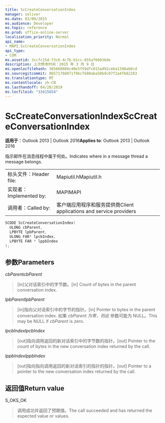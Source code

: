 ```yaml
---
title: ScCreateConversationIndex
manager: soliver
ms.date: 03/09/2015
ms.audience: Developer
ms.topic: reference
ms.prod: office-online-server
localization_priority: Normal
api_name:
- MAPI.ScCreateConversationIndex
api_type:
- COM
ms.assetid: 3ccfc15d-f3c6-4c7b-b1cc-855af66036de
description: 上次修改时间：2015 年 3 月 9 日
ms.openlocfilehash: 385660889c40e5f59dfc015ad92ce6a1398ab0cd
ms.sourcegitcommit: 8657170d071f9bcf680aba50b9c07f2a4fb82283
ms.translationtype: MT
ms.contentlocale: zh-CN
ms.lasthandoff: 04/28/2019
ms.locfileid: "33415654"
---
```

# <a name="sccreateconversationindex"></a><span data-ttu-id="9fd91-103">ScCreateConversationIndex</span><span class="sxs-lookup"><span data-stu-id="9fd91-103">ScCreateConversationIndex</span></span>

  
  
<span data-ttu-id="9fd91-104">**适用于**：Outlook 2013 | Outlook 2016</span><span class="sxs-lookup"><span data-stu-id="9fd91-104">**Applies to**: Outlook 2013 | Outlook 2016</span></span> 
  
<span data-ttu-id="9fd91-105">指示邮件在消息线程中属于何处。</span><span class="sxs-lookup"><span data-stu-id="9fd91-105">Indicates where in a message thread a message belongs.</span></span> 
  
|||
|:-----|:-----|
|<span data-ttu-id="9fd91-106">标头文件：</span><span class="sxs-lookup"><span data-stu-id="9fd91-106">Header file:</span></span>  <br/> |<span data-ttu-id="9fd91-107">Mapiutil.h</span><span class="sxs-lookup"><span data-stu-id="9fd91-107">Mapiutil.h</span></span>  <br/> |
|<span data-ttu-id="9fd91-108">实现者：</span><span class="sxs-lookup"><span data-stu-id="9fd91-108">Implemented by:</span></span>  <br/> |<span data-ttu-id="9fd91-109">MAPI</span><span class="sxs-lookup"><span data-stu-id="9fd91-109">MAPI</span></span>  <br/> |
|<span data-ttu-id="9fd91-110">调用者：</span><span class="sxs-lookup"><span data-stu-id="9fd91-110">Called by:</span></span>  <br/> |<span data-ttu-id="9fd91-111">客户端应用程序和服务提供商</span><span class="sxs-lookup"><span data-stu-id="9fd91-111">Client applications and service providers</span></span>  <br/> |
   
```cpp
SCODE ScCreateConversationIndex(
  ULONG cbParent,
  LPBYTE lpbParent,
  ULONG FAR* lpcbIndex,
  LPBYTE FAR * lppbIndex
);
```

## <a name="parameters"></a><span data-ttu-id="9fd91-112">参数</span><span class="sxs-lookup"><span data-stu-id="9fd91-112">Parameters</span></span>

 <span data-ttu-id="9fd91-113">_cbParent_</span><span class="sxs-lookup"><span data-stu-id="9fd91-113">_cbParent_</span></span>
  
> <span data-ttu-id="9fd91-114">[in]父对话索引中的字节数。</span><span class="sxs-lookup"><span data-stu-id="9fd91-114">[in] Count of bytes in the parent conversation index.</span></span>
    
 <span data-ttu-id="9fd91-115">_lpbParent_</span><span class="sxs-lookup"><span data-stu-id="9fd91-115">_lpbParent_</span></span>
  
> <span data-ttu-id="9fd91-116">[in]指向父对话索引中的字节的指针。</span><span class="sxs-lookup"><span data-stu-id="9fd91-116">[in] Pointer to bytes in the parent conversation index.</span></span> <span data-ttu-id="9fd91-117">如果  _cbParent 为零，则此_ 参数可能为 NULL。</span><span class="sxs-lookup"><span data-stu-id="9fd91-117">This may be NULL if  _cbParent_ is zero.</span></span> 
    
 <span data-ttu-id="9fd91-118">_lpcbIndex_</span><span class="sxs-lookup"><span data-stu-id="9fd91-118">_lpcbIndex_</span></span>
  
> <span data-ttu-id="9fd91-119">[out]指向调用返回的新对话索引中的字节数的指针。</span><span class="sxs-lookup"><span data-stu-id="9fd91-119">[out] Pointer to the count of bytes in the new conversation index returned by the call.</span></span> 
    
 <span data-ttu-id="9fd91-120">_lppbIndex_</span><span class="sxs-lookup"><span data-stu-id="9fd91-120">_lppbIndex_</span></span>
  
> <span data-ttu-id="9fd91-121">[out]指向指向调用返回的新对话索引的指针的指针。</span><span class="sxs-lookup"><span data-stu-id="9fd91-121">[out] Pointer to a pointer to the new conversation index returned by the call.</span></span>
    
## <a name="return-value"></a><span data-ttu-id="9fd91-122">返回值</span><span class="sxs-lookup"><span data-stu-id="9fd91-122">Return value</span></span>

<span data-ttu-id="9fd91-123">S_OK</span><span class="sxs-lookup"><span data-stu-id="9fd91-123">S_OK</span></span> 
  
> <span data-ttu-id="9fd91-124">调用成功并返回了预期值。</span><span class="sxs-lookup"><span data-stu-id="9fd91-124">The call succeeded and has returned the expected value or values.</span></span>
    

